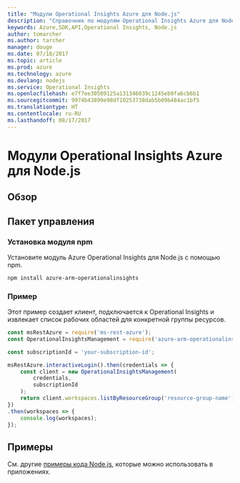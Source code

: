 ```yaml
---
title: "Модули Operational Insights Azure для Node.js"
description: "Справочник по модулям Operational Insights Azure для Node.js"
keywords: Azure,SDK,API,Operational Insights, Node.js
author: tomarcher
ms.author: tarcher
manager: douge
ms.date: 07/18/2017
ms.topic: article
ms.prod: azure
ms.technology: azure
ms.devlang: nodejs
ms.service: Operational Insights
ms.openlocfilehash: e7f7ee30509125a131346039c1245eb9fa6cb6b1
ms.sourcegitcommit: 9974b43899e98df10253738dab5b09b484ac1bf5
ms.translationtype: HT
ms.contentlocale: ru-RU
ms.lasthandoff: 08/17/2017
---
```

# <a name="azure-operational-insights-modules-for-nodejs"></a>Модули Operational Insights Azure для Node.js

## <a name="overview"></a>Обзор

## <a name="management-package"></a>Пакет управления

### <a name="install-the-npm-module"></a>Установка модуля npm

Установите модуль Azure Operational Insights для Node.js с помощью npm.

```bash
npm install azure-arm-operationalinsights
```

### <a name="example"></a>Пример 

Этот пример создает клиент, подключается к Operational Insights и извлекает список рабочих областей для конкретной группы ресурсов.

```javascript
const msRestAzure = require('ms-rest-azure');
const OperationalInsightsManagement = require('azure-arm-operationalinsights');

const subscriptionId = 'your-subscription-id';

msRestAzure.interactiveLogin().then(credentials => {
    const client = new OperationalInsightsManagement(
        credentials,
        subscriptionId
    );
    return client.workspaces.listByResourceGroup('resource-group-name');
})
.then(workspaces => {
    console.log(workspaces);
});
``` 

## <a name="samples"></a>Примеры

См. другие [примеры кода Node.js](https://azure.microsoft.com/resources/samples/?platform=nodejs), которые можно использовать в приложениях.

